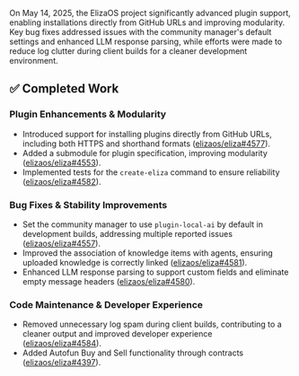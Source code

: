 On May 14, 2025, the ElizaOS project significantly advanced plugin support, enabling installations directly from GitHub URLs and improving modularity. Key bug fixes addressed issues with the community manager's default settings and enhanced LLM response parsing, while efforts were made to reduce log clutter during client builds for a cleaner development environment.

## ✅ Completed Work

### Plugin Enhancements & Modularity
- Introduced support for installing plugins directly from GitHub URLs, including both HTTPS and shorthand formats ([elizaos/eliza#4577](https://github.com/elizaos/eliza/pull/4577)).
- Added a submodule for plugin specification, improving modularity ([elizaos/eliza#4553](https://github.com/elizaos/eliza/pull/4553)).
- Implemented tests for the `create-eliza` command to ensure reliability ([elizaos/eliza#4582](https://github.com/elizaos/eliza/pull/4582)).

### Bug Fixes & Stability Improvements
- Set the community manager to use `plugin-local-ai` by default in development builds, addressing multiple reported issues ([elizaos/eliza#4557](https://github.com/elizaos/eliza/pull/4557)).
- Improved the association of knowledge items with agents, ensuring uploaded knowledge is correctly linked ([elizaos/eliza#4581](https://github.com/elizaos/eliza/pull/4581)).
- Enhanced LLM response parsing to support custom fields and eliminate empty message headers ([elizaos/eliza#4580](https://github.com/elizaos/eliza/pull/4580)).

### Code Maintenance & Developer Experience
- Removed unnecessary log spam during client builds, contributing to a cleaner output and improved developer experience ([elizaos/eliza#4584](https://github.com/elizaos/eliza/pull/4584)).
- Added Autofun Buy and Sell functionality through contracts ([elizaos/eliza#4397](https://github.com/elizaos/eliza/pull/4397)).